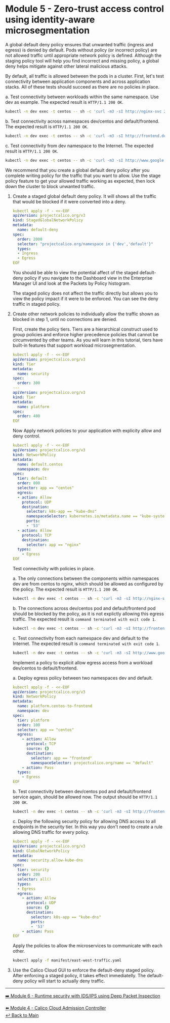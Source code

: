 # Module 5 - Zero-trust access control using identity-aware microsegmentation

A global default deny policy ensures that unwanted traffic (ingress and egress) is denied by default. Pods without policy (or incorrect policy) are not allowed traffic until appropriate network policy is defined. Although the staging policy tool will help you find incorrect and missing policy, a global deny helps mitigate against other lateral malicious attacks.

By default, all traffic is allowed between the pods in a cluster. First, let's test connectivity between application components and across application stacks. All of these tests should succeed as there are no policies in place.

a. Test connectivity between workloads within the same namespace. Use dev as example. The expected result is `HTTP/1.1 200 OK`.

   ```bash
   kubectl -n dev exec -t centos -- sh -c 'curl -m3 -sI http://nginx-svc 2>/dev/null | grep HTTP'
   ```

b. Test connectivity across namespaces dev/centos and default/frontend. The expected result is `HTTP/1.1 200 OK`.

   ```bash
   kubectl -n dev exec -t centos -- sh -c 'curl -m3 -sI http://frontend.default 2>/dev/null | grep HTTP'
   ```

c. Test connectivity from dev namespace to the Internet. The expected result is `HTTP/1.1 200 OK`.

   ```bash
   kubectl -n dev exec -t centos -- sh -c 'curl -m3 -sI http://www.google.com 2>/dev/null | grep HTTP'
   ```

We recommend that you create a global default deny policy after you complete writing policy for the traffic that you want to allow. Use the stage policy feature to get your allowed traffic working as expected, then lock down the cluster to block unwanted traffic.

1. Create a staged global default deny policy. It will shows all the traffic that would be blocked if it were converted into a deny.

   ```yaml
   kubectl apply -f - <<-EOF
   apiVersion: projectcalico.org/v3
   kind: StagedGlobalNetworkPolicy
   metadata:
     name: default-deny
   spec:
     order: 2000
     selector: "projectcalico.org/namespace in {'dev','default'}"
     types:
     - Ingress
     - Egress
   EOF
   ```

   You should be able to view the potential affect of the staged default-deny policy if you navigate to the Dashboard view in the Enterprise Manager UI and look at the Packets by Policy histogram.

   The staged policy does not affect the traffic directly but allows you to view the policy impact if it were to be enforced. You can see the deny traffic in staged policy.


2. Create other network policies to individually allow the traffic shown as blocked in step 1, until no connections are denied.
  
   First, create the policy tiers. Tiers are a hierarchical construct used to group policies and enforce higher precedence policies that cannot be circumvented by other teams. As you will learn in this tutorial, tiers have built-in features that support workload microsegmentation.

   ```yaml
   kubectl apply -f - <<-EOF   
   apiVersion: projectcalico.org/v3
   kind: Tier
   metadata:
     name: security
   spec:
     order: 300
   ---
   apiVersion: projectcalico.org/v3
   kind: Tier
   metadata:
     name: platform
   spec:
     order: 400
   EOF
   ```

   Now Apply network policies to your application with explicity allow and deny control.

   ```yaml
   kubectl apply -f - <<-EOF   
   apiVersion: projectcalico.org/v3
   kind: NetworkPolicy
   metadata:
     name: default.centos
     namespace: dev
   spec:
     tier: default
     order: 800
     selector: app == "centos"
     egress:
     - action: Allow
       protocol: UDP
       destination:
         selector: k8s-app == "kube-dns"
         namespaceSelector: kubernetes.io/metadata.name == "kube-system" 
         ports:
         - '53'
     - action: Allow
       protocol: TCP
       destination:
         selector: app == "nginx"
     types:
       - Egress
   EOF
   ```

   Test connectivity with policies in place.

   a. The only connections between the components within namespaces dev are from centos to nginx, which should be allowed as configured by the policy. The expected result is `HTTP/1.1 200 OK`.

   ```bash
   kubectl -n dev exec -t centos -- sh -c 'curl -m3 -sI http://nginx-svc 2>/dev/null | grep HTTP'
   ```

   b. The connections across dev/centos pod and default/frontend pod should be blocked by the policy, as it is not explictly allowing this egress traffic. The expected result is `command terminated with exit code 1`.
   
   ```bash   
   kubectl -n dev exec -t centos -- sh -c 'curl -m3 -sI http://frontend.default 2>/dev/null | grep HTTP'
   ```

   c. Test connectivity from each namespace dev and default to the Internet. The expected result is `command terminated with exit code 1`.
   
   ```bash   
   kubectl -n dev exec -t centos -- sh -c 'curl -m3 -sI http://www.google.com 2>/dev/null | grep HTTP'
   ```

   Implement a policy to explicit allow egress access from a workload dev/centos to default/frontend.
   
   a. Deploy egress policy between two namespaces dev and default.

   ```yaml
   kubectl apply -f - <<-EOF
   apiVersion: projectcalico.org/v3
   kind: NetworkPolicy
   metadata:
     name: platform.centos-to-frontend
     namespace: dev
   spec:
     tier: platform
     order: 100
     selector: app == "centos"
     egress:
       - action: Allow
         protocol: TCP
         source: {}
         destination:
           selector: app == "frontend"
           namespaceSelector: projectcalico.org/name == "default"
       - action: Pass
     types:
       - Egress
   EOF
   ```

   b. Test connectivity between dev/centos pod and default/frontend service again, should be allowed now. The output should be `HTTP/1.1 200 OK`.

   ```bash   
   kubectl -n dev exec -t centos -- sh -c 'curl -m3 -sI http://frontend.default 2>/dev/null | grep HTTP'
   ```

   c. Deploy the following security policy for allowing DNS access to all endpoints in the security tier. In this way you don't need to create a rule allowing DNS traffic for every policy.

   ```yaml
   kubectl apply -f - <<-EOF
   apiVersion: projectcalico.org/v3
   kind: GlobalNetworkPolicy
   metadata:
     name: security.allow-kube-dns
   spec:
     tier: security
     order: 200
     selector: all()
     types:
     - Egress    
     egress:
       - action: Allow
         protocol: UDP
         source: {}
         destination:
           selector: k8s-app == "kube-dns"
           ports:
           - '53'
       - action: Pass
   EOF
   ```

   Apply the policies to allow the microservices to communicate with each other.

   ```bash
   kubectl apply -f manifest/east-west-traffic.yaml
   ```

3. Use the Calico Cloud GUI to enforce the default-deny staged policy. After enforcing a staged policy, it takes effect immediatelly. The default-deny policy will start to actually deny traffic.
   
---

[:arrow_right: Module 6 - Runtime security with IDS/IPS using Deep Packet Inspection](/modules/module-6-runtime-sec.md)  <br>

[:arrow_left: Module 4 - Calico Cloud Admission Controller](/modules/module-4-admission-controller.md)  
[:leftwards_arrow_with_hook: Back to Main](/README.md) 